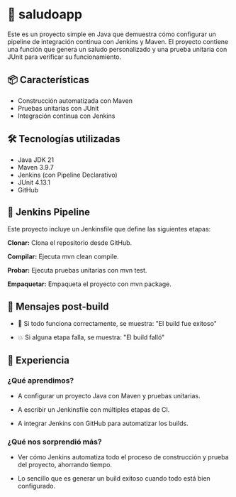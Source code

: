 # 👋 saludoapp

Este es un proyecto simple en Java que demuestra cómo configurar un pipeline de integración continua con Jenkins y Maven. El proyecto contiene una función que genera un saludo personalizado y una prueba unitaria con JUnit para verificar su funcionamiento.

## 📦 Características

- Construcción automatizada con Maven
- Pruebas unitarias con JUnit
- Integración continua con Jenkins

## 🛠 Tecnologías utilizadas

- Java JDK 21 
- Maven 3.9.7  
- Jenkins (con Pipeline Declarativo)  
- JUnit 4.13.1  
- GitHub

## 🤖 Jenkins Pipeline
Este proyecto incluye un Jenkinsfile que define las siguientes etapas:

**Clonar:** Clona el repositorio desde GitHub.

**Compilar:** Ejecuta mvn clean compile.

**Probar:** Ejecuta pruebas unitarias con mvn test.

**Empaquetar:** Empaqueta el proyecto con mvn package.

## 💬 Mensajes post-build

* 🎉 Si todo funciona correctamente, se muestra:
"El build fue exitoso"

* 💥 Si alguna etapa falla, se muestra:
"El build falló"

## 🧠 Experiencia
### ¿Qué aprendimos?
* A configurar un proyecto Java con Maven y pruebas unitarias.

* A escribir un Jenkinsfile con múltiples etapas de CI.

* A integrar Jenkins con GitHub para automatizar los builds.

### ¿Qué nos sorprendió más?

* Ver cómo Jenkins automatiza todo el proceso de construcción y prueba del proyecto, ahorrando tiempo.

* Lo sencillo que es generar un build exitoso cuando todo está bien configurado.
